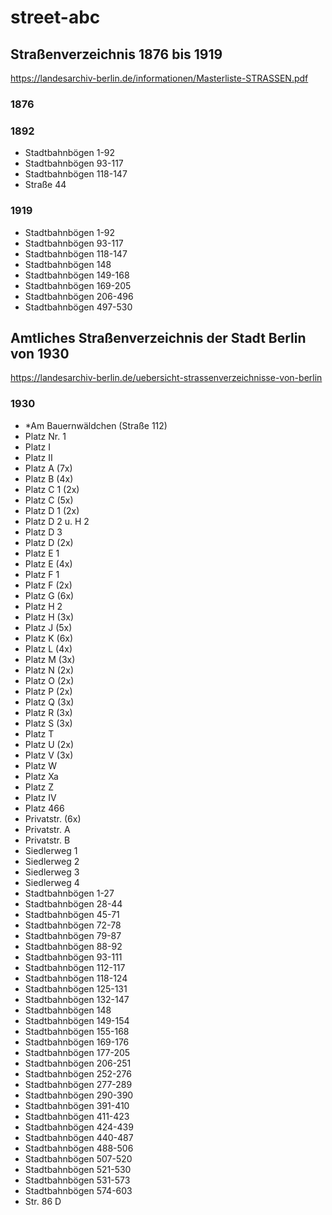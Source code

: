 # street-abc

## Straßenverzeichnis 1876 bis 1919

https://landesarchiv-berlin.de/informationen/Masterliste-STRASSEN.pdf

### 1876

### 1892

- Stadtbahnbögen 1-92
- Stadtbahnbögen 93-117
- Stadtbahnbögen 118-147
- Straße 44

### 1919

- Stadtbahnbögen 1-92
- Stadtbahnbögen 93-117
- Stadtbahnbögen 118-147
- Stadtbahnbögen 148
- Stadtbahnbögen 149-168
- Stadtbahnbögen 169-205
- Stadtbahnbögen 206-496
- Stadtbahnbögen 497-530

## Amtliches Straßenverzeichnis der Stadt Berlin von 1930

https://landesarchiv-berlin.de/uebersicht-strassenverzeichnisse-von-berlin

### 1930

- *Am Bauernwäldchen (Straße 112)
- Platz Nr. 1
- Platz I
- Platz II
- Platz A (7x)
- Platz B (4x)
- Platz C 1 (2x)
- Platz C (5x)
- Platz D 1 (2x)
- Platz D 2 u. H 2
- Platz D 3
- Platz D (2x)
- Platz E 1
- Platz E (4x)
- Platz F 1
- Platz F (2x)
- Platz G (6x)
- Platz H 2
- Platz H (3x)
- Platz J (5x)
- Platz K (6x)
- Platz L (4x)
- Platz M (3x)
- Platz N (2x)
- Platz O (2x)
- Platz P (2x)
- Platz Q (3x)
- Platz R (3x)
- Platz S (3x)
- Platz T
- Platz U (2x)
- Platz V (3x)
- Platz W
- Platz Xa
- Platz Z
- Platz IV
- Platz 466
- Privatstr. (6x)
- Privatstr. A
- Privatstr. B
- Siedlerweg 1
- Siedlerweg 2
- Siedlerweg 3
- Siedlerweg 4
- Stadtbahnbögen 1-27
- Stadtbahnbögen 28-44
- Stadtbahnbögen 45-71
- Stadtbahnbögen 72-78
- Stadtbahnbögen 79-87
- Stadtbahnbögen 88-92
- Stadtbahnbögen 93-111
- Stadtbahnbögen 112-117
- Stadtbahnbögen 118-124
- Stadtbahnbögen 125-131
- Stadtbahnbögen 132-147
- Stadtbahnbögen 148
- Stadtbahnbögen 149-154
- Stadtbahnbögen 155-168
- Stadtbahnbögen 169-176
- Stadtbahnbögen 177-205
- Stadtbahnbögen 206-251
- Stadtbahnbögen 252-276
- Stadtbahnbögen 277-289
- Stadtbahnbögen 290-390
- Stadtbahnbögen 391-410
- Stadtbahnbögen 411-423
- Stadtbahnbögen 424-439
- Stadtbahnbögen 440-487
- Stadtbahnbögen 488-506
- Stadtbahnbögen 507-520
- Stadtbahnbögen 521-530
- Stadtbahnbögen 531-573
- Stadtbahnbögen 574-603
- Str. 86 D
